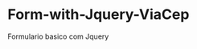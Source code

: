# Form-with-Jquery-ViaCep
Formulario basico com Jquery


<!DOCTYPE html>
<html>
<head>
    <meta charset="utf-8" />
    <meta name="viewport" content="width=device-width, initial-scale=1.0">
    <title>@ViewBag.Title - ViewBag passando Object</title>
    <!-- Adicionando JQuery -->
    <script src="https://code.jquery.com/jquery-3.2.1.min.js"
            integrity="sha256-hwg4gsxgFZhOsEEamdOYGBf13FyQuiTwlAQgxVSNgt4="
            crossorigin="anonymous">
    </script>
     <!-- Adicionando Javascript -->
    <script type="text/javascript" >

        $(document).ready(function() {
            
			$("input").on({focus:function(){
			$(this).css("background-color", "gray");},
			blur:function(){
			$(this).css("background-color", "yellow");}
			});
			
			/*$("input").blur(function(){
			$(this).css("background-color", "yellow");
			});
			
			$("input").focus(function(){
			$(this).css("background-color", "gray");
			});*/
			
            $("#btn1").click(function(){
			if($("#cep1"))			
				var cep = $("#cep1").val();
				BuscaCep(cep,1);
			});
			$("#btn2").click(function() {
			if($("#cep2"))
                var cep = $("#cep2").val();
				BuscaCep(cep,2);
			});
			
			$("#btn3").click(function() {
			if($("#cep3"))
                var cep = $("#cep3").val();
				BuscaCep(cep,3);
			});	
			
			function BuscaCep(cep, btn){
                //Verifica se campo cep possui valor informado.
				console.log(cep);
				console.log(btn);
                if (cep != "") {
                    $.getJSON("https://viacep.com.br/ws/"+ cep +"/json/?callback=?", function(dados) {
							
                            if (!("erro" in dados)) {
                                //Atualiza os campos com os valores da consulta.
                                $("#rua"+btn).val(dados.logradouro);
								$("#bairro"+btn).val(dados.bairro);
                                $("#cidade"+btn).val(dados.localidade);
                                $("#uf"+btn).val(dados.uf);
                                $("#ibge"+btn).val(dados.ibge);
                            } //end if.
                        });
                    }
                }
        });

    </script>
</head>
<body>
    <!-- Inicio do formulario -->
      <form method="get" action="">
        <label>Cep1:
        <input name="cep" type="text" id="cep1" value="" size="10" maxlength="9" /></label>
		<input type="button" id="btn1" value="Search"/><br />
        <label>Rua1:
        <input name="rua" type="text" id="rua1" size="60" /></label><br />
        <label>Bairro1:
        <input name="bairro" type="text" id="bairro1" size="40" /></label><br />
        <label>Cidade1:
        <input name="cidade" type="text" id="cidade1" size="40" /></label><br />
        <label>Estado1:
        <input name="uf" type="text" id="uf1" size="2" /></label><br />
        <label>IBGE1:
        <input name="ibge" type="text" id="ibge1" size="8" /></label><br />
      </form>
	  <hr/>
	  <form method="get" action="">
        <label>Cep2:
        <input name="cep" type="text" id="cep2" value="" size="10" maxlength="9" /></label>
		<input type="button" id="btn2" value="Search"/><br />
        <label>Rua2:
        <input name="rua" type="text" id="rua2" size="60" /></label><br />
        <label>Bairro2:
        <input name="bairro" type="text" id="bairro2" size="40" /></label><br />
        <label>Cidade2:
        <input name="cidade" type="text" id="cidade2" size="40" /></label><br />
        <label>Estado2:
        <input name="uf" type="text" id="uf2" size="2" /></label><br />
        <label>IBGE2:
        <input name="ibge" type="text" id="ibge2" size="8" /></label><br />
      </form>
	  <hr/>
	  <form method="get" action="">
        <label>Cep3:
        <input name="cep" type="text" id="cep3" value="" size="10" maxlength="9" /></label>
		<input type="button" id="btn3" value="Search"/><br />
        <label>Rua3:
        <input name="rua" type="text" id="rua3" size="60" /></label><br />
        <label>Bairro3:
        <input name="bairro" type="text" id="bairro3" size="40" /></label><br />
        <label>Cidade3:
        <input name="cidade" type="text" id="cidade3" size="40" /></label><br />
        <label>Estado3:
        <input name="uf" type="text" id="uf3" size="2" /></label><br />
        <label>IBGE3:
        <input name="ibge" type="text" id="ibge3" size="8" /></label><br />
      </form>
</body>
</html>
